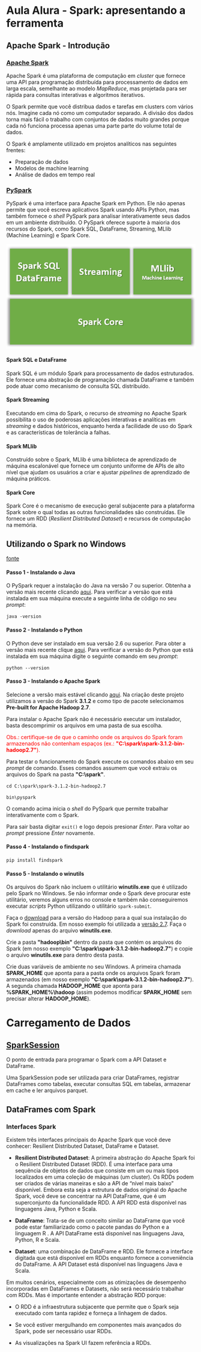 # Aula Alura - Spark: apresentando a ferramenta

## Apache Spark - Introdução
### [Apache Spark](https://spark.apache.org/)

Apache Spark é uma plataforma de computação em *cluster* que fornece uma API para programação distribuída para processamento de dados em larga escala, semelhante ao modelo *MapReduce*, mas projetada para ser rápida para consultas interativas e algoritmos iterativos.

O Spark permite que você distribua dados e tarefas em clusters com vários nós. Imagine cada nó como um computador separado. A divisão dos dados torna mais fácil o trabalho com conjuntos de dados muito grandes porque cada nó funciona processa apenas uma parte parte do volume total de dados.

O Spark é amplamente utilizado em projetos analíticos nas seguintes frentes:

- Preparação de dados
- Modelos de machine learning
- Análise de dados em tempo real

### [PySpark](https://spark.apache.org/docs/3.1.2/api/python/index.html)

PySpark é uma interface para Apache Spark em Python. Ele não apenas permite que você escreva aplicativos Spark usando APIs Python, mas também fornece o *shell* PySpark para analisar interativamente seus dados em um ambiente distribuído. O PySpark oferece suporte à maioria dos recursos do Spark, como Spark SQL, DataFrame, Streaming, MLlib (Machine Learning) e Spark Core.

<center><img src="img-001.png"/></center>

#### Spark SQL e DataFrame

Spark SQL é um módulo Spark para processamento de dados estruturados. Ele fornece uma abstração de programação chamada DataFrame e também pode atuar como mecanismo de consulta SQL distribuído.

#### Spark Streaming

Executando em cima do Spark, o recurso de *streaming* no Apache Spark possibilita o uso de poderosas aplicações interativas e analíticas em *streaming* e dados históricos, enquanto herda a facilidade de uso do Spark e as características de tolerância a falhas.

#### Spark MLlib

Construído sobre o Spark, MLlib é uma biblioteca de aprendizado de máquina escalonável que fornece um conjunto uniforme de APIs de alto nível que ajudam os usuários a criar e ajustar *pipelines* de aprendizado de máquina práticos.

#### Spark Core

Spark Core é o mecanismo de execução geral subjacente para a plataforma Spark sobre o qual todas as outras funcionalidades são construídas. Ele fornece um RDD (*Resilient Distributed Dataset*) e recursos de computação na memória.

## Utilizando o Spark no Windows

[fonte](https://spark.apache.org/docs/3.1.2/api/python/getting_started/install.html)

#### Passo 1 - Instalando o Java

O PySpark requer a instalação do Java na versão 7 ou superior. Obtenha a versão mais recente clicando [aqui](https://www.java.com/pt-BR/download/). Para verificar a versão que está instalada em sua máquina execute a seguinte linha de código no seu *prompt*:

```
java -version
```

#### Passo 2 - Instalando o Python

O Python deve ser instalado em sua versão 2.6 ou superior. Para obter a versão mais recente clique [aqui](https://www.python.org/downloads/windows/). Para verificar a versão do Python que está instalada em sua máquina digite o seguinte comando em seu *prompt*:

```
python --version
```

#### Passo 3 - Instalando o Apache Spark

Selecione a versão mais estável clicando [aqui](http://spark.apache.org/downloads.html). Na criação deste projeto utilizamos a versão do Spark **3.1.2** e como tipo de pacote selecionamos **Pre-built for Apache Hadoop 2.7**.

Para instalar o Apache Spark não é necessário executar um instalador, basta descomprimir os arquivos em uma pasta de sua escolha.

<font color=red>Obs.: certifique-se de que o caminho onde os arquivos do Spark foram armazenados não contenham espaços (ex.: **"C:\spark\spark-3.1.2-bin-hadoop2.7"**).</font>

Para testar o funcionamento do Spark execute os comandos abaixo em seu *prompt* de comando. Esses comandos assumem que você extraiu os arquivos do Spark na pasta **"C:\spark\"**.

```
cd C:\spark\spark-3.1.2-bin-hadoop2.7
```

```
bin\pyspark
```

O comando acima inicia o *shell* do PySpark que permite trabalhar interativamente com o Spark.

Para sair basta digitar `exit()` e logo depois presionar *Enter*. Para voltar ao *prompt* pressione *Enter* novamente.

#### Passo 4 - Instalando o findspark

```
pip install findspark
```

#### Passo 5 - Instalando o winutils

Os arquivos do Spark não incluem o utilitário **winutils.exe** que é utilizado pelo Spark no Windows. Se não informar onde o Spark deve procurar este utilitário, veremos alguns erros no console e também não conseguiremos executar *scripts* Python utilizando o utilitário `spark-submit`.

Faça o [download](https://github.com/steveloughran/winutils) para a versão do Hadoop para a qual sua instalação do Spark foi construída. Em nosso exemplo foi utilizada a [versão 2.7](https://github.com/steveloughran/winutils/tree/master/hadoop-2.7.1/bin). Faça o *download* apenas do arquivo **winutils.exe**.

Crie a pasta **"hadoop\bin"** dentro da pasta que contém os arquivos do Spark (em nosso exemplo **"C:\spark\spark-3.1.2-bin-hadoop2.7"**) e copie o arquivo **winutils.exe** para dentro desta pasta.

Crie duas variáveis de ambiente no seu Windows. A primeira chamada **SPARK_HOME** que aponta para a pasta onde os arquivos Spark foram armazenados (em nosso exemplo **"C:\spark\spark-3.1.2-bin-hadoop2.7"**). A segunda chamada **HADOOP_HOME** que aponta para **%SPARK_HOME%\hadoop** (assim podemos modificar **SPARK_HOME** sem precisar alterar **HADOOP_HOME**).


# Carregamento de Dados

## [SparkSession](https://spark.apache.org/docs/3.1.2/api/python/reference/api/pyspark.sql.SparkSession.html)

O ponto de entrada para programar o Spark com a API Dataset e DataFrame.

Uma SparkSession pode ser utilizada para criar DataFrames, registrar DataFrames como tabelas, executar consultas SQL em tabelas, armazenar em cache e ler arquivos parquet. 


## DataFrames com Spark


### Interfaces Spark

Existem três interfaces principais do Apache Spark que você deve conhecer: Resilient Distributed Dataset, DataFrame e Dataset.

- **Resilient Distributed Dataset**: A primeira abstração do Apache Spark foi o Resilient Distributed Dataset (RDD). É uma interface para uma sequência de objetos de dados que consiste em um ou mais tipos localizados em uma coleção de máquinas (um cluster). Os RDDs podem ser criados de várias maneiras e são a API de “nível mais baixo” disponível. Embora esta seja a estrutura de dados original do Apache Spark, você deve se concentrar na API DataFrame, que é um superconjunto da funcionalidade RDD. A API RDD está disponível nas linguagens Java, Python e Scala.

- **DataFrame**: Trata-se de um conceito similar ao DataFrame que você pode estar familiarizado como o pacote pandas do Python e a linguagem R . A API DataFrame está disponível nas linguagens Java, Python, R e Scala.

- **Dataset**: uma combinação de DataFrame e RDD. Ele fornece a interface digitada que está disponível em RDDs enquanto fornece a conveniência do DataFrame. A API Dataset está disponível nas linguagens Java e Scala.

Em muitos cenários, especialmente com as otimizações de desempenho incorporadas em DataFrames e Datasets, não será necessário trabalhar com RDDs. Mas é importante entender a abstração RDD porque:

- O RDD é a infraestrutura subjacente que permite que o Spark seja executado com tanta rapidez e forneça a linhagem de dados.

- Se você estiver mergulhando em componentes mais avançados do Spark, pode ser necessário usar RDDs.

- As visualizações na Spark UI fazem referência a RDDs.
